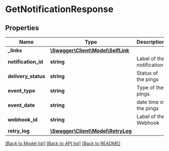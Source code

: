 # GetNotificationResponse

## Properties
Name | Type | Description | Notes
------------ | ------------- | ------------- | -------------
**_links** | [**\Swagger\Client\Model\SelfLink**](SelfLink.md) |  | 
**notification_id** | **string** | Label of the notification | 
**delivery_status** | **string** | Status of the pings | 
**event_type** | **string** | Type of the pings | 
**event_date** | **string** | date time of the pings | 
**webhook_id** | **string** | Label of the Webhook | 
**retry_log** | [**\Swagger\Client\Model\RetryLog**](RetryLog.md) |  | 

[[Back to Model list]](../README.md#documentation-for-models) [[Back to API list]](../README.md#documentation-for-api-endpoints) [[Back to README]](../README.md)


